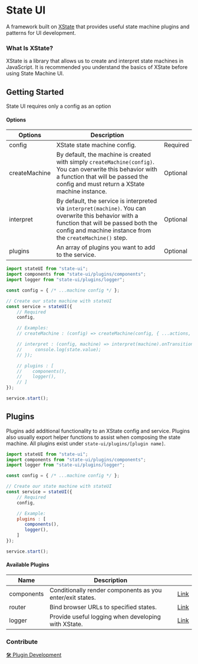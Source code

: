 # State UI
A framework built on [XState](https://xstate.js.org/docs/about/concepts.html) that provides useful state machine plugins and patterns for UI development.

### What Is XState?
XState is a library that allows us to create and interpret state machines in JavaScript. It is recommended you understand the basics of XState before using State Machine UI. 

## Getting Started
State UI requires only a config as an option
#### Options
| Options     | Description  |              |
| ----------- | -----------  | -----------  | 
| config  | XState state machine config. | Required
| createMachine | By default, the machine is created with simply `createMachine(config)`. You can overwrite this behavior with a function that will be passed the config and must return a XState machine instance. | Optional
| interpret | By default, the service is interpreted via `interpret(machine)`. You can overwrite this behavior with a function that will be passed both the config and machine instance from the `createMachine()` step. | Optional
| plugins | An array of plugins you want to add to the service. | Optional

```javascript
import stateUI from "state-ui";
import components from "state-ui/plugins/components";
import logger from "state-ui/plugins/logger";

const config = { /* ...machine config */ };

// Create our state machine with stateUI
const service = stateUI({
    // Required
    config,

    // Examples:
    // createMachine : (config) => createMachine(config, { ...actions, ...services }),

    // interpret : (config, machine) => interpret(machine).onTransition((state) => {
    //     console.log(state.value);
    // });

    // plugins : [
    //    components(),
    //    logger(),
    // ]
});

service.start();
```



## Plugins
Plugins add additional functionality to an XState config and service. Plugins also usually export helper functions to assist when composing the state machine. All plugins exist under `state-ui/plugins/[plugin name]`.
```javascript
import stateUI from "state-ui";
import components from "state-ui/plugins/components";
import logger from "state-ui/plugins/logger";

const config = { /* ...machine config */ };

// Create our state machine with stateUI
const service = stateUI({
    // Required
    config,

    // Example:
    plugins : [
       components(),
       logger(),
    ]
});

service.start();
```

#### Available Plugins
| Name        | Description                                                  |                       |
| ----------- | -----------                                                  | -----------           |
| components  | Conditionally render components as you enter/exit states.    | [Link](/docs/plugins/components.md)   |
| router      | Bind browser URLs to specified states.                       | [Link](/docs/plugins/router.md)       |
| logger      | Provide useful logging when developing with XState.          | [Link](/docs/plugins/logger.md)       |



### Contribute
[🛠 Plugin Development](/docs/plugin-development.md)


